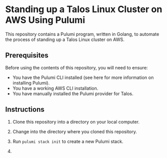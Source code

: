 # Standing up a Talos Linux Cluster on AWS Using Pulumi

This repository contains a Pulumi program, written in Golang, to automate the process of standing up a Talos Linux cluster on AWS.

## Prerequisites

Before using the contents of this repository, you will need to ensure:

* You have the Pulumi CLI installed (see here for more information on installing Pulumi).
* You have a working AWS CLI installation.
* You have manually installed the Pulumi provider for Talos.

## Instructions

1. Clone this repository into a directory on your local computer.

2. Change into the directory where you cloned this repository.

3. Run `pulumi stack init` to create a new Pulumi stack.

4. 